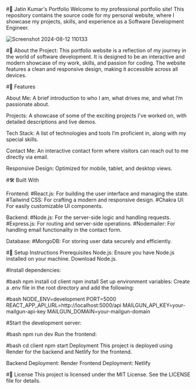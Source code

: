 #💼 Jatin Kumar's Portfolio
Welcome to my professional portfolio site! This repository contains the source code for my personal website, where I showcase my projects, skills, and experience as a Software Development Engineer.

 ![Screenshot 2024-08-12 110133](https://github.com/user-attachments/assets/f289ae1d-91c1-4625-93fe-72e5926cbe0f)


#🌟 About the Project:
This portfolio website is a reflection of my journey in the world of software development. It is designed to be an interactive and modern showcase of my work, skills, and passion for coding. The website features a clean and responsive design, making it accessible across all devices.

#🚀 Features

About Me: A brief introduction to who I am, what drives me, and what I’m passionate about.

Projects: A showcase of some of the exciting projects I've worked on, with detailed descriptions and live demos.

Tech Stack: A list of technologies and tools I’m proficient in, along with my special skills.

Contact Me: An interactive contact form where visitors can reach out to me directly via email.

Responsive Design: Optimized for mobile, tablet, and desktop views.

#🛠️ Built With

Frontend:
#React.js: For building the user interface and managing the state.
#Tailwind CSS: For crafting a modern and responsive design.
#Chakra UI: For easily customizable UI components.

Backend:
#Node.js: For the server-side logic and handling requests.
#Express.js: For routing and server-side operations.
#Nodemailer: For handling email functionality in the contact form.

Database:
#MongoDB: For storing user data securely and efficiently.

#📄 Setup Instructions
Prerequisites
Node.js: Ensure you have Node.js installed on your machine. Download Node.js.

#Install dependencies:

#bash
npm install
cd client
npm install
Set up environment variables:
Create a .env file in the root directory and add the following:

#bash
NODE_ENV=development
PORT=5000
REACT_APP_API_URL=http://localhost:5000/api
MAILGUN_API_KEY=your-mailgun-api-key
MAILGUN_DOMAIN=your-mailgun-domain

#Start the development server:

#bash
npm run dev
Run the frontend:

#bash
cd client
npm start
Deployment
This project is deployed using Render for the backend and Netlify for the frontend.

Backend Deployment: Render
Frontend Deployment: Netlify

#📝 License
This project is licensed under the MIT License. See the LICENSE file for details.
